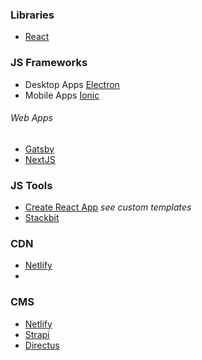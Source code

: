### Libraries
- [React](https://reactjs.org)


### JS Frameworks
- Desktop Apps [Electron](https://www.electronjs.org/)
- Mobile Apps [Ionic](https://ionicframework.com/)

###### Web Apps
- [Gatsby](https://gatsbyjs.org)
- [NextJS](https://nextjs.org) 

### JS Tools
- [Create React App](https://create-react-app.dev/) *see custom templates*
- [Stackbit](https://stackbit.com)

### CDN
- [Netlify](https://netlify.com)
- 

### CMS
- [Netlify]()
- [Strapi]()
- [Directus]()
